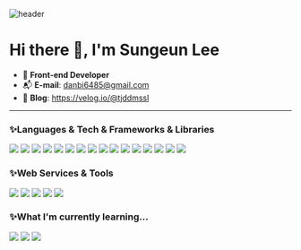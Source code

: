 
![header](https://capsule-render.vercel.app/api?type=waving&color=gradient&customColorList=0,2,2,5,30&height=300&section=header&text=Welcome%20My%20Git-Hub%20Profile&fontSize=60)
# Hi there 👋, I'm Sungeun Lee
- 🐥 **Front-end Developer**
- 📬 **E-mail**: danbi6485@gmail.com
- 📝 **Blog**: https://velog.io/@tjddmssl

------------------------------------------------------------------------------------------------------------------------------
### ✨Languages & Tech & Frameworks & Libraries
<div>
  <img src="https://img.shields.io/badge/CSS3-1572B6?style=for-the-badge&logo=css3&logoColor=white"/></a>
  <img src="https://img.shields.io/badge/HTML5-E34F26?style=for-the-badge&logo=html5&logoColor=white"/></a>
  <img src="https://img.shields.io/badge/JavScript-F7DF1E?style=for-the-badge&logo=JavaScript&logoColor=white"/></a>
  <img src="https://img.shields.io/badge/TypeScript-3178C6?style=for-the-badge&logo=TypeScript&logoColor=white"/></a>
   <img src="https://img.shields.io/badge/React-0088CC?style=for-the-badge&logo=React&logoColor=white"/></a>
 <img src="https://img.shields.io/badge/Redux-764ABC?style=for-the-badge&logo=Redux&logoColor=white"/></a>
 <img src="https://img.shields.io/badge/Vite-646CFF?style=for-the-badge&logo=Vite&logoColor=white"/></a>
 <img src="https://img.shields.io/badge/Axios-5A29E4?style=for-the-badge&logo=Axios&logoColor=white"/></a>
  <img src="https://img.shields.io/badge/React Router-CA4245?style=for-the-badge&logo=React Router&logoColor=white"/></a>
  <img src="https://img.shields.io/badge/Styled Components-DB7093?style=for-the-badge&logo=Styled-Components&logoColor=white"/></a>
   <img src="https://img.shields.io/badge/PostCSS-DD3A0A?style=for-the-badge&logo=PostCSS&logoColor=white"/></a>
   <img src="https://img.shields.io/badge/Tailwind CSS-06B6D4?style=for-the-badge&logo=Tailwind CSS&logoColor=white"/></a>
  <img src="https://img.shields.io/badge/Babel-F9DC3E?style=for-the-badge&logo=Babel&logoColor=white"/></a>
  <img src="https://img.shields.io/badge/ESLint-4B32C3?style=for-the-badge&logo=ESLint&logoColor=white"/></a>
  <img src="https://img.shields.io/badge/Prettier-F7B93E?style=for-the-badge&logo=Prettier&logoColor=white"/></a>
  <img src="https://img.shields.io/badge/Webpack-8DD6F9?style=for-the-badge&logo=Webpack&logoColor=white"/></a>
<div>
  
  ### ✨Web Services & Tools
<div>
   <img src="https://img.shields.io/badge/npm-CB3837?style=for-the-badge&logo=npm&logoColor=white"/></a>
   <img src="https://img.shields.io/badge/Postman-FF6C37?style=for-the-badge&logo=Postman&logoColor=white"/></a>
    <img src="https://img.shields.io/badge/Figma-F24E1E?style=for-the-badge&logo=Figma&logoColor=white"/></a>
  <img src="https://img.shields.io/badge/Amazon AWS-232F3E?style=for-the-badge&logo=Amazon AWS&logoColor=white"/></a>
  <img src="https://img.shields.io/badge/Vercel-000000?style=for-the-badge&logo=Vercel&logoColor=white"/></a>
  </div>
  
  ### ✨What I'm currently learning...
  <div>
<img src="https://img.shields.io/badge/React Query-FF4154?style=for-the-badge&logo=React Query&logoColor=white"/></a>
<img src="https://img.shields.io/badge/Next.js-000000?style=for-the-badge&logo=Next.js&logoColor=white"/></a>
<img src="https://img.shields.io/badge/GraphQL-E10098?style=for-the-badge&logo=GraphQL&logoColor=white"/></a>
  </div>
  
<!--
**tjddmssl/tjddmssl** is a ✨ _special_ ✨ repository because its `README.md` (this file) appears on your GitHub profile.

Here are some ideas to get you started:

- 🔭 I’m currently working on ...
- 🌱 I’m currently learning ...
- 👯 I’m looking to collaborate on ...
- 🤔 I’m looking for help with ...
- 💬 Ask me about ...
- 📫 How to reach me: ...
- 😄 Pronouns: ...
- ⚡ Fun fact: ...
-->
